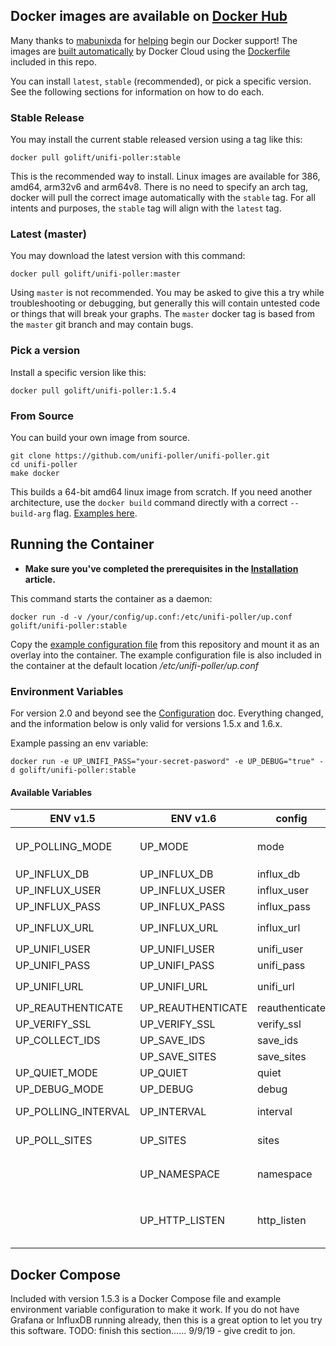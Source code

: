 ## Docker images are available on [Docker Hub](https://hub.docker.com/r/golift/unifi-poller/tags)

Many thanks to [mabunixda](https://github.com/mabunixda) for
[helping](https://github.com/unifi-poller/unifi-poller/pull/38) begin our Docker support!
The images are [built automatically](https://cloud.docker.com/repository/docker/golift/unifi-poller/builds)
by Docker Cloud using the
[Dockerfile](https://github.com/unifi-poller/unifi-poller/blob/master/init/docker/Dockerfile)
included in this repo.

You can install `latest`, `stable` (recommended), or pick a specific version.
See the following sections for information on how to do each.

### Stable Release

You may install the current stable released version using a tag like this:

```shell
docker pull golift/unifi-poller:stable
```

This is the recommended way to install. Linux images are available for 386, amd64, arm32v6 and arm64v8.
There is no need to specify an arch tag, docker will pull the correct image automatically with the `stable` tag.
For all intents and purposes, the `stable` tag will align with the `latest` tag.

### Latest (master)

You may download the latest version with this command:

```shell
docker pull golift/unifi-poller:master
```

Using `master` is not recommended. You may be asked to give this a try while troubleshooting
or debugging, but generally this will contain untested code or things that will break your graphs.
The `master` docker tag is based from the `master` git branch and may contain bugs.

### Pick a version

Install a specific version like this:

```shell
docker pull golift/unifi-poller:1.5.4
```

### From Source

You can build your own image from source.

```shell
git clone https://github.com/unifi-poller/unifi-poller.git
cd unifi-poller
make docker
```

This builds a 64-bit amd64 linux image from scratch. If you need another architecture,
use the `docker build` command directly with a correct `--build-arg` flag.
[Examples here](https://github.com/unifi-poller/unifi-poller/tree/master/init/docker/hooks).

## Running the Container

*   **Make sure you've completed the prerequisites in the [Installation](Installation) article.**

This command starts the container as a daemon:

```shell
docker run -d -v /your/config/up.conf:/etc/unifi-poller/up.conf golift/unifi-poller:stable
```

Copy the [example configuration file](https://github.com/unifi-poller/unifi-poller/blob/master/examples/up.conf.example)
from this repository and mount it as an overlay into the container.
The example configuration file is also included in the container at the default
location _/etc/unifi-poller/up.conf_

### Environment Variables

For version 2.0 and beyond see the [Configuration](Configuration) doc.
Everything changed, and the information below is only valid for versions 1.5.x and 1.6.x.

Example passing an env variable:

```shell
docker run -e UP_UNIFI_PASS="your-secret-pasword" -e UP_DEBUG="true" -d golift/unifi-poller:stable
```

#### Available Variables

|ENV v1.5|ENV v1.6|config|note|
|---|---|---|---|
UP_POLLING_MODE|UP_MODE|mode|`"influx"` (default), `"influxlambda"` or `"prometheus"`
UP_INFLUX_DB|UP_INFLUX_DB| influx_db | default `"unifi"`
UP_INFLUX_USER|UP_INFLUX_USER| influx_user| default `"unifi"`
UP_INFLUX_PASS|UP_INFLUX_PASS| influx_pass | default `"unifi"`
UP_INFLUX_URL|UP_INFLUX_URL| influx_url | default `"http://127.0.0.1:8086"`
UP_UNIFI_USER|UP_UNIFI_USER| unifi_user | default "influx"
UP_UNIFI_PASS|UP_UNIFI_PASS| unifi_pass |
UP_UNIFI_URL|UP_UNIFI_URL| unifi_url | default `"https://127.0.0.1:8443"`
UP_REAUTHENTICATE|UP_REAUTHENTICATE| reauthenticate | default `"false"`
UP_VERIFY_SSL|UP_VERIFY_SSL|verify_ssl|default `"false"`
UP_COLLECT_IDS|UP_SAVE_IDS|save_ids| default `"false"`
||UP_SAVE_SITES|save_sites| default `"true"`
UP_QUIET_MODE|UP_QUIET|quiet| default `"false"`
UP_DEBUG_MODE|UP_DEBUG|debug| default `"false"`
UP_POLLING_INTERVAL|UP_INTERVAL|interval|Go duration. ie `"1m"` or `"90s"`, default `"30s"`
UP_POLL_SITES|UP_SITES|sites|separate sites with commas, default `"all"`
||UP_NAMESPACE|namespace|top level Prometheus namespace. Default `"unifipoller"`
||UP_HTTP_LISTEN|http_listen|Prometheus HTTP listen address, `ip:port`. You will likely want to publish this port on the host.

## Docker Compose

Included with version 1.5.3 is a Docker Compose file and example environment variable
configuration to make it work. If you do not have Grafana or InfluxDB running already,
then this is a great option to let you try this software. TODO: finish this section......
9/9/19 - give credit to jon.
